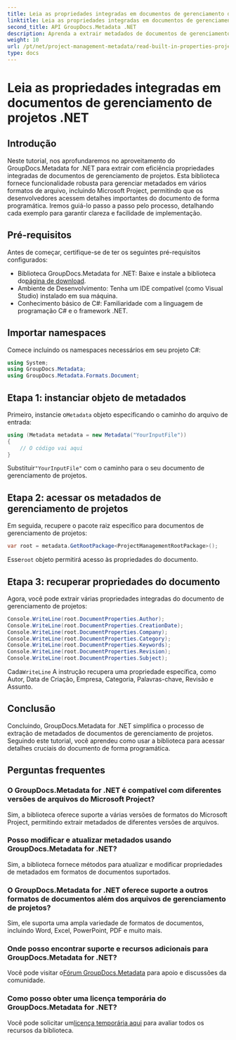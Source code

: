 ```yaml
---
title: Leia as propriedades integradas em documentos de gerenciamento de projetos .NET
linktitle: Leia as propriedades integradas em documentos de gerenciamento de projetos .NET
second_title: API GroupDocs.Metadata .NET
description: Aprenda a extrair metadados de documentos de gerenciamento de projetos usando GroupDocs.Metadata for .NET. Aprimore seus recursos de processamento de documentos.
weight: 10
url: /pt/net/project-management-metadata/read-built-in-properties-project-management-documents/
type: docs
---
```

# Leia as propriedades integradas em documentos de gerenciamento de projetos .NET

## Introdução
Neste tutorial, nos aprofundaremos no aproveitamento do GroupDocs.Metadata for .NET para extrair com eficiência propriedades integradas de documentos de gerenciamento de projetos. Esta biblioteca fornece funcionalidade robusta para gerenciar metadados em vários formatos de arquivo, incluindo Microsoft Project, permitindo que os desenvolvedores acessem detalhes importantes do documento de forma programática. Iremos guiá-lo passo a passo pelo processo, detalhando cada exemplo para garantir clareza e facilidade de implementação.
## Pré-requisitos
Antes de começar, certifique-se de ter os seguintes pré-requisitos configurados:
-  Biblioteca GroupDocs.Metadata for .NET: Baixe e instale a biblioteca do[página de download](https://releases.groupdocs.com/metadata/net/).
- Ambiente de Desenvolvimento: Tenha um IDE compatível (como Visual Studio) instalado em sua máquina.
- Conhecimento básico de C#: Familiaridade com a linguagem de programação C# e o framework .NET.

## Importar namespaces
Comece incluindo os namespaces necessários em seu projeto C#:
```csharp
using System;
using GroupDocs.Metadata;
using GroupDocs.Metadata.Formats.Document;
```
## Etapa 1: instanciar objeto de metadados
 Primeiro, instancie o`Metadata` objeto especificando o caminho do arquivo de entrada:
```csharp
using (Metadata metadata = new Metadata("YourInputFile"))
{
    // O código vai aqui
}
```
 Substituir`"YourInputFile"` com o caminho para o seu documento de gerenciamento de projetos.
## Etapa 2: acessar os metadados de gerenciamento de projetos
Em seguida, recupere o pacote raiz específico para documentos de gerenciamento de projetos:
```csharp
var root = metadata.GetRootPackage<ProjectManagementRootPackage>();
```
Esse`root` objeto permitirá acesso às propriedades do documento.
## Etapa 3: recuperar propriedades do documento
Agora, você pode extrair várias propriedades integradas do documento de gerenciamento de projetos:
```csharp
Console.WriteLine(root.DocumentProperties.Author);
Console.WriteLine(root.DocumentProperties.CreationDate);
Console.WriteLine(root.DocumentProperties.Company);
Console.WriteLine(root.DocumentProperties.Category);
Console.WriteLine(root.DocumentProperties.Keywords);
Console.WriteLine(root.DocumentProperties.Revision);
Console.WriteLine(root.DocumentProperties.Subject);
```
 Cada`WriteLine` A instrução recupera uma propriedade específica, como Autor, Data de Criação, Empresa, Categoria, Palavras-chave, Revisão e Assunto.

## Conclusão
Concluindo, GroupDocs.Metadata for .NET simplifica o processo de extração de metadados de documentos de gerenciamento de projetos. Seguindo este tutorial, você aprendeu como usar a biblioteca para acessar detalhes cruciais do documento de forma programática.

## Perguntas frequentes
### O GroupDocs.Metadata for .NET é compatível com diferentes versões de arquivos do Microsoft Project?
Sim, a biblioteca oferece suporte a várias versões de formatos do Microsoft Project, permitindo extrair metadados de diferentes versões de arquivos.
### Posso modificar e atualizar metadados usando GroupDocs.Metadata for .NET?
Sim, a biblioteca fornece métodos para atualizar e modificar propriedades de metadados em formatos de documentos suportados.
### O GroupDocs.Metadata for .NET oferece suporte a outros formatos de documentos além dos arquivos de gerenciamento de projetos?
Sim, ele suporta uma ampla variedade de formatos de documentos, incluindo Word, Excel, PowerPoint, PDF e muito mais.
### Onde posso encontrar suporte e recursos adicionais para GroupDocs.Metadata for .NET?
 Você pode visitar o[Fórum GroupDocs.Metadata](https://forum.groupdocs.com/c/metadata/14) para apoio e discussões da comunidade.
### Como posso obter uma licença temporária do GroupDocs.Metadata for .NET?
 Você pode solicitar um[licença temporária aqui](https://purchase.groupdocs.com/temporary-license/) para avaliar todos os recursos da biblioteca.